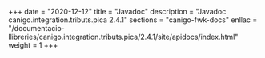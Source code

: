 +++
date        = "2020-12-12"
title       = "Javadoc"
description = "Javadoc canigo.integration.tributs.pica 2.4.1"
sections    = "canigo-fwk-docs"
enllac		= "/documentacio-llibreries/canigo.integration.tributs.pica/2.4.1/site/apidocs/index.html"
weight		= 1
+++
